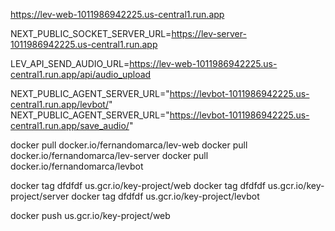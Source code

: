 <https://lev-web-1011986942225.us-central1.run.app>

NEXT_PUBLIC_SOCKET_SERVER_URL=<https://lev-server-1011986942225.us-central1.run.app>

LEV_API_SEND_AUDIO_URL=<https://lev-web-1011986942225.us-central1.run.app/api/audio_upload>

NEXT_PUBLIC_AGENT_SERVER_URL="<https://levbot-1011986942225.us-central1.run.app/levbot/>"
NEXT_PUBLIC_AGENT_SERVER_URL="<https://levbot-1011986942225.us-central1.run.app/save_audio/>"

docker pull docker.io/fernandomarca/lev-web
docker pull docker.io/fernandomarca/lev-server
docker pull docker.io/fernandomarca/levbot

docker tag dfdfdf us.gcr.io/key-project/web
docker tag dfdfdf us.gcr.io/key-project/server
docker tag dfdfdf us.gcr.io/key-project/levbot

docker push us.gcr.io/key-project/web
